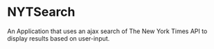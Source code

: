 # NYTSearch
An Application that uses an ajax search of The New York Times API to display results based on user-input.
